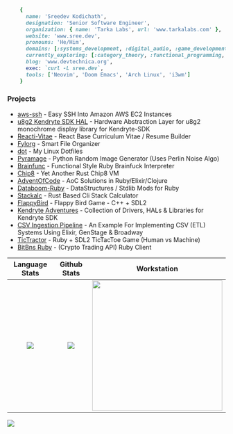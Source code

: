 ```ruby
    {
      name: 'Sreedev Kodichath',
      designation: 'Senior Software Engineer',
      organization: { name: 'Tarka Labs', url: 'www.tarkalabs.com' },
      website: 'www.sree.dev',
      pronouns: 'He/Him',
      domains: [:systems_development, :digital_audio, :game_development, :web_development],
      currently_exploring: [:category_theory, :functional_programming, :lambda_calculus],
      blog: 'www.devtechnica.org',
      exec: `curl -L sree.dev`,
      tools: ['Neovim', 'Doom Emacs', 'Arch Linux', 'i3wm']
    }
```
### Projects
- [aws-ssh](https://github.com/sreedevk/aws-ssh) - Easy SSH Into Amazon AWS EC2 Instances
- [u8g2 Kendryte SDK HAL](https://github.com/sreedevk/u8g2-kendryte-sdk-hal) - Hardware Abstraction Layer for u8g2 monochrome display library for Kendryte-SDK
- [Reacti-Vitae](https://github.com/sreedevk/reacti-vitae) - React Base Curriculum Vitae / Resume Builder
- [Fylorg](https://github.com/sreedevk/reacti-vitae) - Smart File Organizer
- [dot](https://github.com/sreedevk/dot) - My Linux Dotfiles
- [Pyramage](https://github.com/sreedevk/pyramage) - Python Random Image Generator (Uses Perlin Noise Algo)
- [Brainfunc](https://github.com/sreedevk/brainfunc) - Functional Style Ruby Brainfuck Interpreter
- [Chip8](https://github.com/sreedevk/chip8) - Yet Another Rust Chip8 VM
- [AdventOfCode](https://github.com/sreedevk/advent-of-code) - AoC Solutions in Ruby/Elixir/Clojure
- [Databoom-Ruby](https://github.com/sreedevk/databoom-ruby) - DataStructures / Stdlib Mods for Ruby
- [Stackalc](https://github.com/sreedevk/stackalc) - Rust Based Cli Stack Calculator
- [FlappyBird](https://github.com/sreedevk/flappy-bird) - Flappy Bird Game - C++ + SDL2
- [Kendryte Adventures](https://github.com/sreedevk/kendryte-adventures) - Collection of Drivers, HALs & Libraries for Kendryte SDK
- [CSV Ingestion Pipeline](https://github.com/sreedevk/csv-ingestion-pipeline) - An Example For Implementing CSV (ETL) Systems Using Elixir, GenStage & Broadway
- [TicTractor](https://github.com/sreedevk/tictractor) - Ruby + SDL2 TicTacToe Game (Human vs Machine)
- [BitBns Ruby](https://github.com/sreedevk/bitbns-rb) - (Crypto Trading API) Ruby Client

Language Stats             |  Github Stats             |  Workstation
:-------------------------:|:-------------------------:|:-------------------------:
![](https://github-readme-stats.vercel.app/api/top-langs/?username=sreedevk&hide=javascript,html,erlang,scss,css,QML&langs_count=10&theme=midnight-purple&layout=compact)  | ![](https://github-readme-stats.vercel.app/api?username=sreedevk&theme=midnight-purple&count_private=true&show_icons=true) | <img src="https://user-images.githubusercontent.com/36154121/143623562-0ab62d26-c808-4925-b815-e2baa6f83f2e.jpg" width="300" />




![](https://activity-graph.herokuapp.com/graph?username=sreedevk&theme=react-dark)
